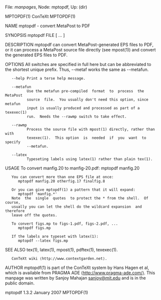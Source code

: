 File: *manpages*,  Node: mptopdf,  Up: (dir)

MPTOPDF(1)                          ConTeXt                         MPTOPDF(1)



NAME
       mptopdf - convert MetaPost to PDF


SYNOPSIS
       mptopdf FILE [ ...  ]


DESCRIPTION
       mptopdf  can  convert  MetaPost-generated  EPS  files to PDF, or it can
       process a MetaPost source file directly (see mpost(1)) and convert  the
       generated EPS files to PDF.


OPTIONS
       All  switches  are specified in full here but can be abbreviated to the
       shortest unique prefix.   Thus, --metaf works the same as --metafun.

       --help Print a terse help message.

       --metafun
              Use the metafun pre-compiled  format  to  process  the  MetaPost
              source  file.  You usually don't need this option, since metafun
              input is usually produced and processed as part of a  texexec(1)
              run.  Needs the --rawmp switch to take effect.

       --rawmp
              Process the source file with mpost(1) directly, rather than with
              texexec(1).  This option  is  needed  if  you  want  to  specify
              --metafun.

       --latex
              Typeseting labels using latex(1) rather than plain tex(1).


USAGE
       To convert manfig.20 to manfig-20.pdf:
          mptopdf manfig.20

       You can convert more than one EPS file at once:
          mptopdf manfig.20 otherfig.17 finalfig.8

       Or you can give mptopdf(1) a pattern that it will expand:
          mptopdf 'manfig.*'
       Note  the  single  quotes  to protect the * from the shell.  Of course,
       usually you can let the shell do the wildcard expansion  and  therefore
       leave off the quotes.

       To convert figs.mp to figs-1.pdf, figs-2.pdf, ...
          mptopdf figs.mp

       If the labels are typeset with latex(1):
          mptopdf --latex figs.mp


SEE ALSO
       tex(1), latex(1), mpost(1), pdftex(1), texexec(1).

       ConTeXt wiki ⟨http://www.contextgarden.net⟩.


AUTHOR
       mptopdf(1)  is part of the ConTeXt system by Hans Hagen et al, which is
       available from PRAGMA ADE ⟨http://www.pragma-ade.com/⟩.   This  manpage
       was  written  by  Sanjoy  Mahajan <sanjoy@mit.edu> and is in the public
       domain.



mptopdf 1.3.2                    January 2007                       MPTOPDF(1)
